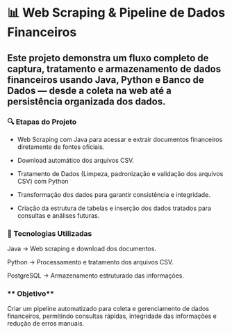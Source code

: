 # **📊 Web Scraping & Pipeline de Dados Financeiros**

## Este projeto demonstra um fluxo completo de captura, tratamento e armazenamento de dados financeiros usando Java, Python e Banco de Dados — desde a coleta na web até a persistência organizada dos dados.

### **🔍 Etapas do Projeto**

- Web Scraping com Java para acessar e extrair documentos financeiros diretamente de fontes oficiais.

- Download automático dos arquivos CSV.

- Tratamento de Dados (Limpeza, padronização e validação dos arquivos CSV) com Python

- Transformação dos dados para garantir consistência e integridade.

- Criação da estrutura de tabelas e inserção dos dados tratados para consultas e análises futuras.

### **🚀 Tecnologias Utilizadas**

Java → Web scraping e download dos documentos.

Python → Processamento e tratamento dos arquivos CSV.

PostgreSQL → Armazenamento estruturado das informações.

### ** Objetivo**

Criar um pipeline automatizado para coleta e gerenciamento de dados financeiros, permitindo consultas rápidas, integridade das informações e redução de erros manuais.
